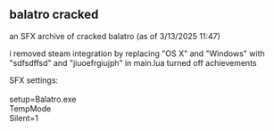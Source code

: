 ## balatro cracked

an SFX archive of cracked balatro (as of 3/13/2025 11:47)

i removed steam integration by replacing "OS X" and "Windows" with "sdfsdffsd" and "jiuoefrgiujph" in main.lua
turned off achievements

SFX settings:<br><br>
setup=Balatro.exe<br>
TempMode<br>
Silent=1